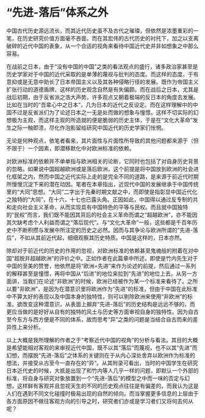 # “先进-落后”体系之外

中国古代历史源远流长，而其近代历史虽不及古代之璀璨，但依然是浓墨重彩的一笔，在历史研究价值方面毫不吝啬。而在其宏伟的古代历史的衬托下，加之以支离破碎的近代中国的表象，从一个合适的视角来看待中国近代史并非如想象之中那么容易。

在战前之日本，由于“没有中国的中国”之类的看法观点的盛行，诸多政治家甚至是历史学家对于中国的近代采取的是单薄的蔑视与批判的态度。而这样的态度，于有意抑或是无意中助长了日本帝国主义以及其各种侵略行径的发展。既作为帝国主义扩张行动的道德盾牌，这样的历史观念自然是有失偏颇。而在战后之日本，尤其是战后初期，由于反省派之浩大声势，许多观点又朝着极端的反日本的角度去发展。比如在当时的“吾辈心中之日本”，几为日本的近代之反设定。而在这样理解中的中国不过是反省派们为了论述日本之一无是处而做的想象与憧憬。这样不切实际的幻想极为主观，而这样主观的所造就的便是脆弱的历史主体，于是在“文化大革命”发生之际一触即溃，尽化作泡影留给研究中国近代的历史学家们怅惘。

无论是何种观点，依笔者看来，其片面性与片面性所导致的其他问题都来源于（但不限于）一个因素，即潜移默化中对欧洲标准的依赖。

对欧洲标准的依赖并不单单指与欧洲相关的论断，它同时也包括了对自身历史背景的忽略。如果说中国超越欧洲或是落后欧洲，这个前提是将中国放到欧洲的社会进化框架之内，然而中国之近代实际上走的是完全不同的道路，是来源于前近代时期所慢慢沉淀下来的潜在动因。笔者在本章指出，近现代中国的发展继承于中国传统里的“大同”思想。“大同”二字出于先秦时期文献之中，而即使是指彰显中国近代化之独特的“大同”，在十六，十七也已露头角。正因如此，中国得以通过反专制的共和走向社会主义革命，从而实现具有中国特色的平等与民权。而且就中国独特的“民权”而言，我们既不能因其背后的社会主义革命而谓之“超越欧洲”，亦不能因其欠缺考虑个人利益而谓之“落后现代”。与“文化大革命”一般，这些都是千百年历史中不断积攒与发展中所注定的历史之必然。因而与其争论与欧洲所谓的“先进-落后”，不如从其前近代起，细细观察其历史特质。中国是这样的，日本亦然。

除却对于前近代的历史的作用的忽视，对欧洲标准的依赖甚至鬼魂般的附着在对中国“超脱并超越欧洲”的评价之中。正如作者在此篇章中所述，即使是竹内先生对于中国的至美的赞誉，他依然是将“欧洲=先进”来作为论述的前提，然后通过一系列的解释甚至是憧憬，再将中国从“后进”的地位来拉到“先进”的地位上去。从另一方面讲，当我们在论述“非欧洲”的时候，欧洲已经被作为某一个标准来看待了。之所以要“非欧洲”，是因为在潜意识里将欧洲作为“先进”的标准，但由于中国在此标准中不算太好的表现以及中国本身的独特性，则可以剔除欧洲来使用“非欧洲”的标准。欲改变这种潜意识，从表面上摒弃“先进-落后”的历史结构是远远不够的，而更应当做的是好好从自有的独特的风土与历史等方面审视自身的独特性。因为自古至今东方与西方便是不同的体系，故而思考“异”之类的问题是当结合自古而来的差异性上来分析。

以上大概是我所理解的作者之于“考察近代中国的视角”的分析与看法。其目的大概是希望能相对客观的来审视近代中国，既不以其“落后”而蔑视，也不以其“先进”而幻想，而摆脱“先进-落后”之体系的关键则在于从内心深处舍弃以欧洲作为标准的想法，并接受从古至今一直存在的“异”。从其附录可看出，当时的中国学生在研究日本近代史的时候，大抵是出现了和竹内等人几乎一样的问题，即默认一个外部的标准，将自身与研究对象放置到一个“先进-落后”的模型之中而一味的否定与幻想。这样鲜有客观并且忽视天生的不同的历史观点往往是有偏差的，而我认为这是人们在遇到不同文化碰撞时极易出现的自然的倾向。而当掌握更多信息的上层由于各方面原因不做往客观方向的引导之时，研究者们亦或是学习者们又将何去何从呢？
